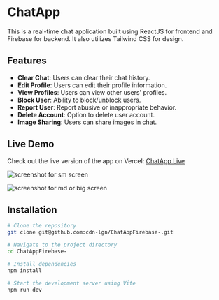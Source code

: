
# ChatApp

This is a real-time chat application built using ReactJS for frontend and Firebase for backend. It also utilizes Tailwind CSS for design.



## Features
- **Clear Chat**: Users can clear their chat history.
- **Edit Profile**: Users can edit their profile information.
- **View Profiles**: Users can view other users' profiles.
- **Block User**: Ability to block/unblock users.
- **Report User**: Report abusive or inappropriate behavior.
- **Delete Account**: Option to delete user account.
- **Image Sharing**: Users can share images in chat.


## Live Demo
Check out the live version of the app on Vercel: [ChatApp Live](https://chat-app-logan.vercel.app/login)


![screenshot for sm screen](https://github.com/cdn-lgn/ChatAppFirebase-/assets/149867954/733d136f-d526-4d45-8680-78ca9ee4a445)

![screenshot for md or big screen](https://github.com/cdn-lgn/ChatAppFirebase-/assets/149867954/7b14807b-c09f-4019-9a2a-2cb71a75cf5d)





## Installation
```bash
# Clone the repository
git clone git@github.com:cdn-lgn/ChatAppFirebase-.git

# Navigate to the project directory
cd ChatAppFirebase-

# Install dependencies
npm install

# Start the development server using Vite
npm run dev
